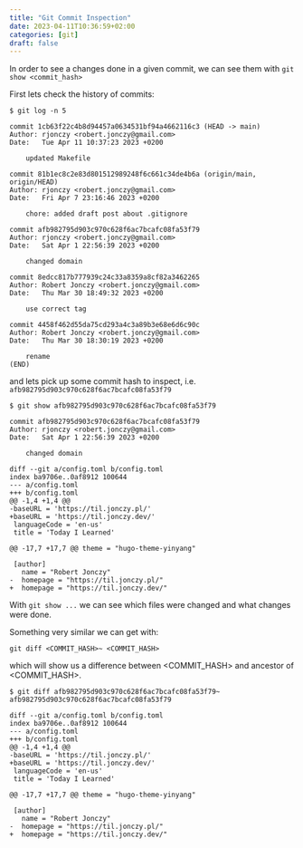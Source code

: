 ```yaml
---
title: "Git Commit Inspection"
date: 2023-04-11T10:36:59+02:00
categories: [git]
draft: false
---
```


In order to see a changes done in a given commit, we can see them with `git show <commit_hash>`

First lets check the history of commits:

```
$ git log -n 5

commit 1cb63f22c4b8d94457a0634531bf94a4662116c3 (HEAD -> main)
Author: rjonczy <robert.jonczy@gmail.com>
Date:   Tue Apr 11 10:37:23 2023 +0200

    updated Makefile

commit 81b1ec8c2e83d801512989248f6c661c34de4b6a (origin/main, origin/HEAD)
Author: rjonczy <robert.jonczy@gmail.com>
Date:   Fri Apr 7 23:16:46 2023 +0200

    chore: added draft post about .gitignore

commit afb982795d903c970c628f6ac7bcafc08fa53f79
Author: rjonczy <robert.jonczy@gmail.com>
Date:   Sat Apr 1 22:56:39 2023 +0200

    changed domain

commit 8edcc817b777939c24c33a8359a8cf82a3462265
Author: Robert Jonczy <robert.jonczy@gmail.com>
Date:   Thu Mar 30 18:49:32 2023 +0200

    use correct tag

commit 4458f462d55da75cd293a4c3a89b3e68e6d6c90c
Author: Robert Jonczy <robert.jonczy@gmail.com>
Date:   Thu Mar 30 18:30:19 2023 +0200

    rename
(END)

```

and lets pick up some commit hash to inspect, i.e. `afb982795d903c970c628f6ac7bcafc08fa53f79`

```
$ git show afb982795d903c970c628f6ac7bcafc08fa53f79

commit afb982795d903c970c628f6ac7bcafc08fa53f79
Author: rjonczy <robert.jonczy@gmail.com>
Date:   Sat Apr 1 22:56:39 2023 +0200

    changed domain

diff --git a/config.toml b/config.toml
index ba9706e..0af8912 100644
--- a/config.toml
+++ b/config.toml
@@ -1,4 +1,4 @@
-baseURL = 'https://til.jonczy.pl/'
+baseURL = 'https://til.jonczy.dev/'
 languageCode = 'en-us'
 title = 'Today I Learned'
 
@@ -17,7 +17,7 @@ theme = "hugo-theme-yinyang"
 
 [author]
   name = "Robert Jonczy"
-  homepage = "https://til.jonczy.pl/"
+  homepage = "https://til.jonczy.dev/"
```

With `git show ...` we can see which files were changed and what changes were done.

Something very similar we can get with:
```
git diff <COMMIT_HASH>~ <COMMIT_HASH>
```
which will show us a difference between <COMMIT_HASH> and ancestor of <COMMIT_HASH>.

```
$ git diff afb982795d903c970c628f6ac7bcafc08fa53f79~ afb982795d903c970c628f6ac7bcafc08fa53f79

diff --git a/config.toml b/config.toml
index ba9706e..0af8912 100644
--- a/config.toml
+++ b/config.toml
@@ -1,4 +1,4 @@
-baseURL = 'https://til.jonczy.pl/'
+baseURL = 'https://til.jonczy.dev/'
 languageCode = 'en-us'
 title = 'Today I Learned'
 
@@ -17,7 +17,7 @@ theme = "hugo-theme-yinyang"
 
 [author]
   name = "Robert Jonczy"
-  homepage = "https://til.jonczy.pl/"
+  homepage = "https://til.jonczy.dev/"
```


